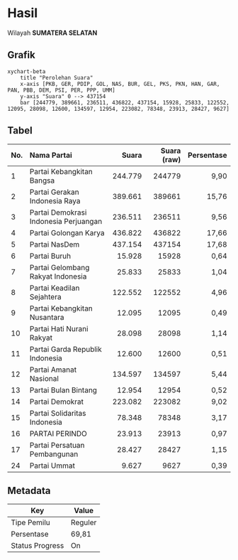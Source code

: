 # Hasil

Wilayah **SUMATERA SELATAN**

## Grafik

```mermaid
xychart-beta
    title "Perolehan Suara"
    x-axis [PKB, GER, PDIP, GOL, NAS, BUR, GEL, PKS, PKN, HAN, GAR, PAN, PBB, DEM, PSI, PER, PPP, UMM]
    y-axis "Suara" 0 --> 437154
    bar [244779, 389661, 236511, 436822, 437154, 15928, 25833, 122552, 12095, 28098, 12600, 134597, 12954, 223082, 78348, 23913, 28427, 9627]
```

## Tabel

| No. | Nama Partai                           | Suara   | Suara (raw) | Persentase |
|:--- |:------------------------------------- | -------:| -----------:| ----------:|
| 1   | Partai Kebangkitan Bangsa             | 244.779 | 244779      | 9,90       |
| 2   | Partai Gerakan Indonesia Raya         | 389.661 | 389661      | 15,76      |
| 3   | Partai Demokrasi Indonesia Perjuangan | 236.511 | 236511      | 9,56       |
| 4   | Partai Golongan Karya                 | 436.822 | 436822      | 17,66      |
| 5   | Partai NasDem                         | 437.154 | 437154      | 17,68      |
| 6   | Partai Buruh                          | 15.928  | 15928       | 0,64       |
| 7   | Partai Gelombang Rakyat Indonesia     | 25.833  | 25833       | 1,04       |
| 8   | Partai Keadilan Sejahtera             | 122.552 | 122552      | 4,96       |
| 9   | Partai Kebangkitan Nusantara          | 12.095  | 12095       | 0,49       |
| 10  | Partai Hati Nurani Rakyat             | 28.098  | 28098       | 1,14       |
| 11  | Partai Garda Republik Indonesia       | 12.600  | 12600       | 0,51       |
| 12  | Partai Amanat Nasional                | 134.597 | 134597      | 5,44       |
| 13  | Partai Bulan Bintang                  | 12.954  | 12954       | 0,52       |
| 14  | Partai Demokrat                       | 223.082 | 223082      | 9,02       |
| 15  | Partai Solidaritas Indonesia          | 78.348  | 78348       | 3,17       |
| 16  | PARTAI PERINDO                        | 23.913  | 23913       | 0,97       |
| 17  | Partai Persatuan Pembangunan          | 28.427  | 28427       | 1,15       |
| 24  | Partai Ummat                          | 9.627   | 9627        | 0,39       |


## Metadata

| Key             | Value   |
| --------------- | ------- |
| Tipe Pemilu     | Reguler |
| Persentase      | 69,81   |
| Status Progress | On      |



